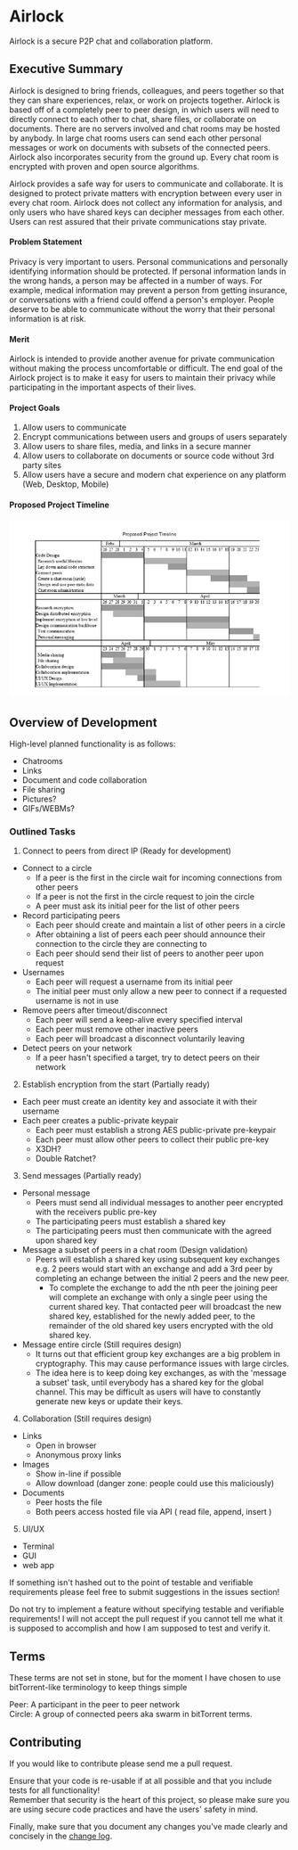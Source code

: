 # Airlock
Airlock is a secure P2P chat and collaboration platform.

## Executive Summary
Airlock is designed to bring friends, colleagues, and peers together so that they can share experiences, relax, or work on projects together. Airlock is based off of a completely peer to peer design, in which users will need to directly connect to each other to chat, share files, or collaborate on documents. There are no servers involved and chat rooms may be hosted by anybody. In large chat rooms users can send each other personal messages or work on documents with subsets of the connected peers. Airlock also incorporates security from the ground up. Every chat room is encrypted with proven and open source algorithms.  

Airlock provides a safe way for users to communicate and collaborate. It is designed to protect private matters with encryption between every user in every chat room. Airlock does not collect any information for analysis, and only users who have shared keys can decipher messages from each other. Users can rest assured that their private communications stay private.  

#### Problem Statement
Privacy is very important to users. Personal communications and personally identifying information should be protected. If personal information lands in the wrong hands, a person may be affected in a number of ways. For example, medical information may prevent a person from getting insurance, or conversations with a friend could offend a person's employer. People deserve to be able to communicate without the worry that their personal information is at risk.  

#### Merit
Airlock is intended to provide another avenue for private communication without making the process uncomfortable or difficult. The end goal of the Airlock project is to make it easy for users to maintain their privacy while participating in the important aspects of their lives.  

#### Project Goals
1. Allow users to communicate
2. Encrypt communications between users and groups of users separately
3. Allow users to share files, media, and links in a secure manner
4. Allow users to collaborate on documents or source code without 3rd party sites
5. Allow users have a secure and modern chat experience on any platform (Web, Desktop, Mobile)

#### Proposed Project Timeline

![](timeline.png?raw=true)

## Overview of Development
High-level planned functionality is as follows:
- Chatrooms
- Links
- Document and code collaboration
- File sharing
- Pictures?
- GIFs/WEBMs?

### Outlined Tasks
1. Connect to peers from direct IP (Ready for development)
  - Connect to a circle
    - If a peer is the first in the circle wait for incoming connections from other peers
    - If a peer is not the first in the circle request to join the circle
    - A peer must ask its initial peer for the list of other peers
  - Record participating peers
    - Each peer should create and maintain a list of other peers in a circle
    - After obtaining a list of peers each peer should announce their connection to the circle they are connecting to
    - Each peer should send their list of peers to another peer upon request 
  - Usernames
    - Each peer will request a username from its initial peer
    - The initial peer must only allow a new peer to connect if a requested username is not in use
  - Remove peers after timeout/disconnect
    - Each peer will send a keep-alive every specified interval
    - Each peer must remove other inactive peers
    - Each peer will broadcast a disconnect voluntarily leaving
  - Detect peers on your network
    - If a peer hasn't specified a target, try to detect peers on their network
  
2. Establish encryption from the start (Partially ready)
  - Each peer must create an identity key and associate it with their username
  - Each peer creates a public-private keypair
    - Each peer must establish a strong AES public-private pre-keypair
    - Each peer must allow other peers to collect their public pre-key
    - X3DH? 
    - Double Ratchet?
  
3. Send messages (Partially ready)
  - Personal message
    - Peers must send all individual messages to another peer encrypted with the receivers public pre-key
    - The participating peers must establish a shared key
    - The participating peers must then communicate with the agreed upon shared key
  - Message a subset of peers in a chat room (Design validation)
    - Peers will establish a shared key using subsequent key exchanges e.g. 2 peers would start with an exchange and add a 3rd peer by completing an echange between the initial 2 peers and the new peer.
      - To complete the exchange to add the nth peer the joining peer will complete an exchange with only a single peer using the current shared key. That contacted peer will broadcast the new shared key, established for the newly added peer, to the remainder of the old shared key users encrypted with the old shared key.
  - Message entire circle (Still requires design)
    - It turns out that efficient group key exchanges are a big problem in cryptography. This may cause performance issues with large circles.
    - The idea here is to keep doing key exchanges, as with the 'message a subset' task, until everybody has a shared key for the global channel. This may be difficult as users will have to constantly generate new keys or update their keys.
  
4. Collaboration (Still requires design)
  - Links
    - Open in browser
    - Anonymous proxy links
  - Images
    - Show in-line if possible
    - Allow download (danger zone: people could use this maliciously)
  - Documents
    - Peer hosts the file
    - Both peers access hosted file via API ( read file, append, insert )
5. UI/UX
  - Terminal
  - GUI
  - web app
  
If something isn't hashed out to the point of testable and verifiable requirements please feel free to submit suggestions in the issues section!  

Do not try to implement a feature without specifying testable and verifiable requirements! I will not accept the pull request if you cannot tell me what it is supposed to accomplish and how I am supposed to test and verify it.  

## Terms
These terms are not set in stone, but for the moment I have chosen to use bitTorrent-like terminology to keep things simple

Peer: A participant in the peer to peer network  
Circle: A group of connected peers aka swarm in bitTorrent terms.

## Contributing
If you would like to contribute please send me a pull request.  

Ensure that your code is re-usable if at all possible and that you include tests for all functionality!  
Remember that security is the heart of this project, so please make sure you are using secure code practices and have the users' safety in mind.

Finally, make sure that you document any changes you've made clearly and concisely in the [change log](http://keepachangelog.com/en/0.3.0/).
